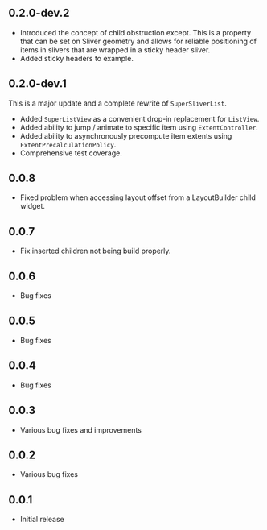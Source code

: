 ## 0.2.0-dev.2

* Introduced the concept of child obstruction except. This is a property that
  can be set on Sliver geometry and allows for reliable positioning of items
  in slivers that are wrapped in a sticky header sliver.
* Added sticky headers to example.

## 0.2.0-dev.1

This is a major update and a complete rewrite of `SuperSliverList`.
* Added `SuperListView` as a convenient drop-in replacement for `ListView`.
* Added ability to jump / animate to specific item using `ExtentController`.
* Added ability to asynchronously precompute item extents using `ExtentPrecalculationPolicy`.
* Comprehensive test coverage.

## 0.0.8

* Fixed problem when accessing layout offset from a LayoutBuilder child widget.

## 0.0.7

* Fix inserted children not being build properly.

## 0.0.6

* Bug fixes

## 0.0.5

* Bug fixes

## 0.0.4

* Bug fixes

## 0.0.3

* Various bug fixes and improvements

## 0.0.2

* Various bug fixes

## 0.0.1

* Initial release


